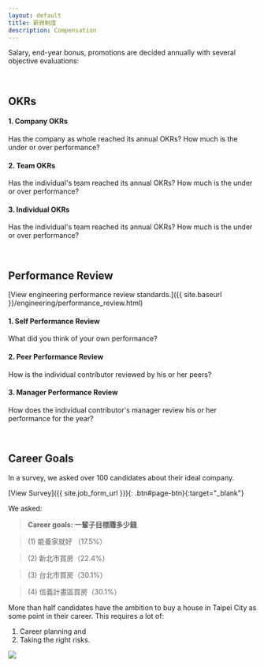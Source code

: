 ```yaml
---
layout: default
title: 薪資制度
description: Compensation
---
```


Salary, end-year bonus, promotions are decided annually with several objective evaluations:

<br>

## OKRs

#### 1. Company OKRs
Has the company as whole reached its annual OKRs? How much is the under or over performance?

#### 2. Team OKRs
Has the individual's team reached its annual OKRs? How much is the under or over performance?

#### 3. Individual OKRs
Has the individual's team reached its annual OKRs? How much is the under or over performance?

<br>

## Performance Review

[View engineering performance review standards.]({{ site.baseurl }}/engineering/performance_review.html)

#### 1. Self Performance Review
What did you think of your own performance?

#### 2. Peer Performance Review
How is the individual contributor reviewed by his or her peers?

#### 3. Manager Performance Review
How does the individual contributor's manager review his or her performance for the year?

<br>

## Career Goals

In a survey, we asked over 100 candidates about their ideal company. 

[View Survey]({{ site.job_form_url }}){: .btn#page-btn}{:target="_blank"}


We asked:

> **Career goals: 一輩子目標賺多少錢**

> (1) 能養家就好 （17.5%）

> (2) 新北市買房（22.4%）

> (3) 台北市買房（30.1%）

> (4) 信義計畫區買房（30.1%）

More than half candidates have the ambition to buy a house in Taipei City as some point in their career. This requires a lot of:

1. Career planning and 
1. Taking the right risks.

<a href='https://photos.google.com/share/AF1QipNH6fGyc9Zoyd3T5RFiHmcoDbt0M2ZJDGyJIPKKLcLL6HsNVd1RVFp99NBlEGyqqw?key=NHF2S0xSa1ozeV82ZWpLemF6dWdMa0Y1VHBZclJR&source=ctrlq.org' target="_blank"><img src='https://lh3.googleusercontent.com/XmxEvZJ_VCy4CtV8uHInGh9fNb1qZqzw-aZPEXoTa0JaX7Vu4ejhjUNzDDzySHD0Tw74nHQMfKS5OI3tHXBIRHz3mF1raIBntPv8ghCn-hUj6P_LVuFtiXShgiRs4I8d2jbH0Zs8nA=w2400' /></a>
